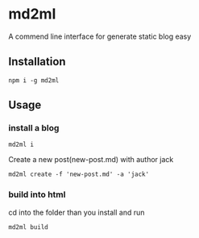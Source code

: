 # md2ml
A commend line interface for generate static blog easy
## Installation
```text
npm i -g md2ml
```
## Usage

### install a blog

```text
md2ml i
```

Create a new post(new-post.md) with author jack

```text
md2ml create -f 'new-post.md' -a 'jack'
```

### build into html

cd into the folder than you install and run

```text
md2ml build
```
